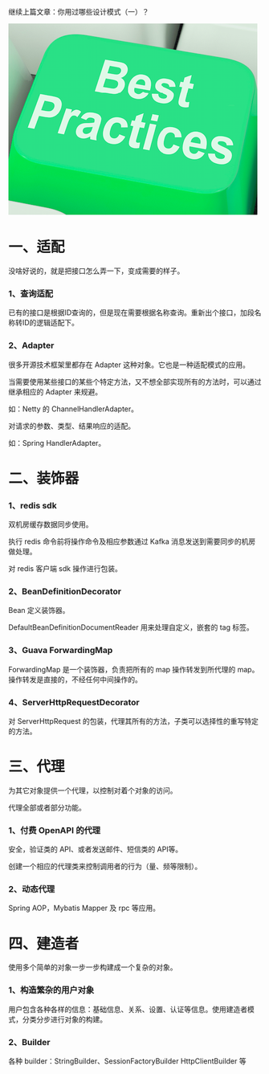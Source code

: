 继续上篇文章：你用过哪些设计模式（一）？

![pattern](../pic/pattern.png)

# 一、适配

没啥好说的，就是把接口怎么弄一下，变成需要的样子。

### 1、查询适配

已有的接口是根据ID查询的，但是现在需要根据名称查询。重新出个接口，加段名称转ID的逻辑适配下。

### 2、Adapter

很多开源技术框架里都存在 Adapter 这种对象。它也是一种适配模式的应用。

当需要使用某些接口的某些个特定方法，又不想全部实现所有的方法时，可以通过继承相应的 Adapter 来规避。

如：Netty 的 ChannelHandlerAdapter。

对请求的参数、类型、结果响应的适配。

如：Spring HandlerAdapter。

# 二、装饰器

### 1、redis sdk 

双机房缓存数据同步使用。

执行 redis 命令前将操作命令及相应参数通过 Kafka 消息发送到需要同步的机房做处理。

对 redis 客户端 sdk 操作进行包装。

### 2、BeanDefinitionDecorator

Bean 定义装饰器。

DefaultBeanDefinitionDocumentReader 用来处理自定义，嵌套的 tag 标签。

### 3、Guava ForwardingMap 

ForwardingMap 是一个装饰器，负责把所有的 map 操作转发到所代理的 map。 操作转发是直接的，不经任何中间操作的。

### 4、ServerHttpRequestDecorator

对 ServerHttpRequest 的包装，代理其所有的方法，子类可以选择性的重写特定的方法。

# 三、代理

为其它对象提供一个代理，以控制对着个对象的访问。

代理全部或者部分功能。

### 1、付费 OpenAPI 的代理

安全，验证类的 API、或者发送邮件、短信类的 API等。

创建一个相应的代理类来控制调用者的行为（量、频等限制）。

### 2、动态代理

Spring AOP，Mybatis Mapper 及 rpc 等应用。

# 四、建造者

使用多个简单的对象一步一步构建成一个复杂的对象。

### 1、构造繁杂的用户对象

用户包含各种各样的信息：基础信息、关系、设置、认证等信息。使用建造者模式，分类分步进行对象的构建。

### 2、Builder

各种 builder：StringBuilder、SessionFactoryBuilder HttpClientBuilder 等






